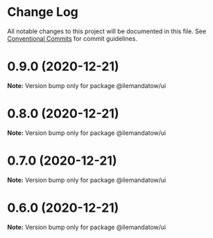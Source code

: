# Change Log

All notable changes to this project will be documented in this file.
See [Conventional Commits](https://conventionalcommits.org) for commit guidelines.

# 0.9.0 (2020-12-21)

**Note:** Version bump only for package @ilemandatow/ui





# 0.8.0 (2020-12-21)

**Note:** Version bump only for package @ilemandatow/ui





# 0.7.0 (2020-12-21)

**Note:** Version bump only for package @ilemandatow/ui





# 0.6.0 (2020-12-21)

**Note:** Version bump only for package @ilemandatow/ui
